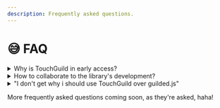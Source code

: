 ```yaml
---
description: Frequently asked questions.
---
```


# 😅 FAQ

<details>

<summary>Why is TouchGuild in early access?</summary>

TouchGuild is deploying slowly, we tested every methods, events.. but we're sure there is hidden bugs. It's up to you to tell us the bugs, as you use the library!

[If you find a bug, make sure to report it by clicking here.](https://github.com/DinographicPixels/TouchGuild/issues)

When we'll see that the library is stable, we'll switch to a 'B.E.T.A' branch since the Guilded API is still in early access.

</details>

<details>

<summary>How to collaborate to the library's development?</summary>

You can make [pull requests](https://github.com/DinographicPixels/TouchGuild/pulls) through our [GitHub repository](https://github.com/DinographicPixels/TouchGuild/pulls). We're enabling everyone to collaborate to your library, because it is yours.

[You don't know how pull requests works? Click here.](https://docs.github.com/en/pull-requests/collaborating-with-pull-requests/proposing-changes-to-your-work-with-pull-requests/creating-and-deleting-branches-within-your-repository)

</details>

<details>

<summary>"I don't get why i should use TouchGuild over guilded.js"</summary>

#### TouchGuild has a different approach about how you use a library.

While creating TouchGuild, we thought about how it should be used & how to make the library durable & even if deprecation happen.

We built TouchGuild to be durable, if deprecation happens you can still use it by importing 'calls' and send requests to the Guilded API, we also made proper methods to use less ram & get data that directly comes from the API itself. (those methods are called Non-REST methods)

We also built our cache to be simple but useful. The TouchGuild's cache stores message components when sent, so you can get information about them when you'd like, and even more. You can also get the whole cache by using 'Client.cache'.

We're making interfacing with the API accessible, and easier. Everything's related to this is gonna be managed by us. You have to build everything on your own, except the communcation layer between you & Guilded.

</details>

More frequently asked questions coming soon, as they're asked, haha!
